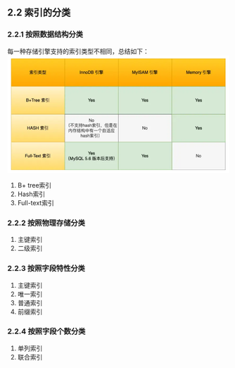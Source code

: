 ## 2.2 索引的分类


### 2.2.1 按照数据结构分类
每一种存储引擎支持的索引类型不相同，总结如下：
![](../image/chapter2/2.2.1.png)

1. B+ tree索引
2. Hash索引
3. Full-text索引



### 2.2.2 按照物理存储分类
1. 主键索引
2. 二级索引


### 2.2.3 按照字段特性分类
1. 主键索引
2. 唯一索引
3. 普通索引
4. 前缀索引

### 2.2.4 按照字段个数分类
1. 单列索引
2. 联合索引